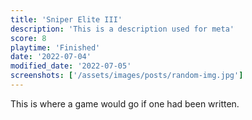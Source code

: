 ```yaml
---
title: 'Sniper Elite III'
description: 'This is a description used for meta'
score: 8
playtime: 'Finished'
date: '2022-07-04'
modified_date: '2022-07-05'
screenshots: ['/assets/images/posts/random-img.jpg']
---
```


This is where a game would go if one had been written.

